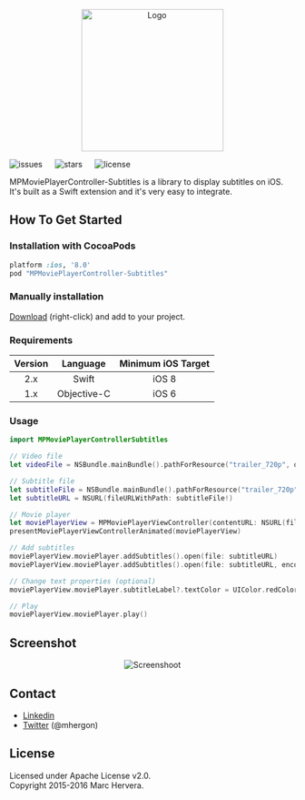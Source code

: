 <p align="center" >
<img src="https://raw.github.com/mhergon/MPMoviePlayerController-Subtitles/master/assets/logo.png" alt="Logo" title="Logo" width=250>
</p>

![issues](https://img.shields.io/github/issues/mhergon/MPMoviePlayerController-Subtitles.svg)
&emsp;
![stars](https://img.shields.io/github/stars/mhergon/MPMoviePlayerController-Subtitles.svg)
&emsp;
![license](https://img.shields.io/badge/license-Apache%202.0-brightgreen.svg)


MPMoviePlayerController-Subtitles is a library to display subtitles on iOS. It's built as a Swift extension and it's very easy to integrate.

## How To Get Started

### Installation with CocoaPods

```ruby
platform :ios, '8.0'
pod "MPMoviePlayerController-Subtitles"
```

### Manually installation

[Download](https://github.com/mhergon/MPMoviePlayerController-Subtitles/raw/master/MPMoviePlayerController-Subtitles.swift) (right-click) and add to your project.

### Requirements

| Version | Language  | Minimum iOS Target  |
|:--------------------:|:---------------------------:|:---------------------------:|
|          2.x         |            Swift            |            iOS 8            |
|          1.x         |            Objective-C            |            iOS 6            |


### Usage


```swift
import MPMoviePlayerControllerSubtitles
```

```swift
// Video file
let videoFile = NSBundle.mainBundle().pathForResource("trailer_720p", ofType: "mov")

// Subtitle file
let subtitleFile = NSBundle.mainBundle().pathForResource("trailer_720p", ofType: "srt")
let subtitleURL = NSURL(fileURLWithPath: subtitleFile!)

// Movie player
let moviePlayerView = MPMoviePlayerViewController(contentURL: NSURL(fileURLWithPath: videoFile!))
presentMoviePlayerViewControllerAnimated(moviePlayerView)

// Add subtitles
moviePlayerView.moviePlayer.addSubtitles().open(file: subtitleURL)
moviePlayerView.moviePlayer.addSubtitles().open(file: subtitleURL, encoding: NSUTF8StringEncoding) // optional

// Change text properties (optional)
moviePlayerView.moviePlayer.subtitleLabel?.textColor = UIColor.redColor()

// Play
moviePlayerView.moviePlayer.play()
```

## Screenshot
<p align="center" >
<img src="https://raw.github.com/mhergon/MPMoviePlayerController-Subtitles/master/assets/screenshot.png" alt="Screenshoot" title="Screenshoot">
</p>

## Contact

- [Linkedin][2]
- [Twitter][3] (@mhergon)

[2]: https://es.linkedin.com/in/marchervera
[3]: http://twitter.com/mhergon "Marc Hervera"

## License

Licensed under Apache License v2.0.
<br>
Copyright 2015-2016 Marc Hervera.
